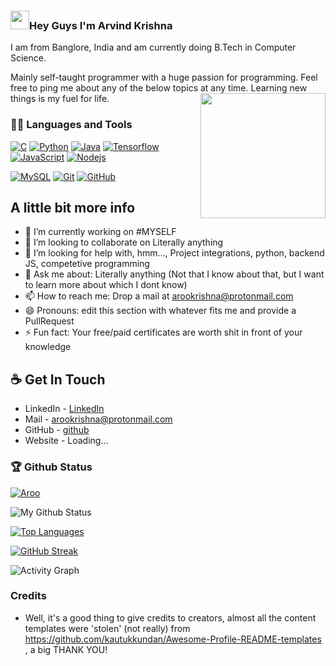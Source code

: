 ### <img src="https://raw.githubusercontent.com/iampavangandhi/iampavangandhi/master/gifs/Hi.gif" width="30px">Hey Guys I'm Arvind Krishna
I am from Banglore, India and am currently doing B.Tech in Computer Science.

Mainly self-taught programmer with a huge passion for programming. Feel free to ping me about any of the below topics at any time.
Learning new things is my fuel for life.
<img align='right' src='https://user-images.githubusercontent.com/5713670/87202985-820dcb80-c2b6-11ea-9f56-7ec461c497c3.gif' width='200"'>

### 👨‍💻 Languages and Tools


[![C](https://img.shields.io/badge/-A8B9CC?style=flat&logo=c&logoColor=white&link=https://github.com/ArvindAROO/ArvindAROO)](https://github.com/ArvindAROO/ArvindAROO) 
[![Python](https://img.shields.io/badge/-Python-black?style=flat&logo=python&link=https://github.com/ArvindAROO/ArvindAROO)](https://github.com/ArvindAROO/ArvindAROO)
[![Java](https://img.shields.io/badge/Java-orange?style=flat&logo=java&logoColor=white&link=https://github.com/ArvindAROO/ArvindAROO)](https://github.com/ArvindAROO/ArvindAROO) 
[![Tensorflow](https://img.shields.io/badge/-Tensorflow-gray?style=flat&logo=tensorflow&link=https://github.com/ArvindAROO/ArvindAROO)](https://github.com/ArvindAROO/ArvindAROO) 
[![JavaScript](https://img.shields.io/badge/-JavaScript-black?style=flat&logo=javascript&link=https://github.com/ArvindAROO/ArvindAROO)](https://github.com/ArvindAROO/ArvindAROO) 
[![Nodejs](https://img.shields.io/badge/-Nodejs-black?style=flat&logo=Node.js&link=https://github.com/ArvindAROO/ArvindAROO)](https://github.com/ArvindAROO/ArvindAROO) 

[![MySQL](https://img.shields.io/badge/-MySQL-black?style=flat&logo=mysql&link=https://github.com/hritik5102)](https://github.com/ArvindAROO/ArvindAROO)
[![Git](https://img.shields.io/badge/-Git-black?style=flat&logo=git&link=https://github.com/hritik5102)](https://github.com/ArvindAROO/ArvindAROO)
[![GitHub](https://img.shields.io/badge/-GitHub-181717?style=flat&logo=github&link=https://github.com/hritik5102)](https://github.com/ArvindAROO/ArvindAROO)

## A little bit more info
- 🔭 I’m currently working on #MYSELF
- 👯 I’m looking to collaborate on Literally anything
- 🤔 I’m looking for help with, hmm..., Project integrations, python, backend JS, competetive programming
- 💬 Ask me about: Literally anything (Not that I know about that, but I want to learn more about which I dont know)
- 📫 How to reach me: Drop a mail at arookrishna@protonmail.com
- 😄 Pronouns: edit this section with whatever fits me and provide a PullRequest
- ⚡ Fun fact: Your free/paid certificates are worth shit in front of your knowledge


## ☕ Get In Touch
- LinkedIn - [LinkedIn](https://www.linkedin.com/in/aroo)
- Mail - arookrishna@protonmail.com
- GitHub - [github](https://github.com/ArvindAROO/)
- Website - Loading...

### 🏆 Github Status
<p align="left"> <a href="https://github.com/ryo-ma/github-profile-trophy"><img src="https://github-profile-trophy.vercel.app/?username=ArvindAroo&theme=onedark" alt="Aroo" /></a> </p>


![My Github Status](https://github-readme-stats.vercel.app/api?username=ArvindAroo&count_private=true&show_icons=true&theme=radical&line_height=33)

[![Top Languages](https://github-readme-stats.vercel.app/api/top-langs/?username=ArvindAROO&layout=compact&show_icons=true&theme=tokyonight)](https://github.com/DenverCoder1/github-readme-streak-stats)

[![GitHub Streak](https://github-readme-streak-stats.herokuapp.com/?user=ArvindAROO&theme=tokyonight)](https://github.com/DenverCoder1/github-readme-streak-stats)

<img alt="Activity Graph" src="https://activity-graph.herokuapp.com/graph?username=ArvindAROO&theme=github"/>

### Credits
- Well, it's a good thing to give credits to creators, almost all the content templates were 'stolen' (not really) from https://github.com/kautukkundan/Awesome-Profile-README-templates , a big THANK YOU!

